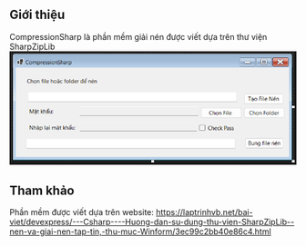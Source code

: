## Giới thiệu
CompressionSharp là phần mềm giải nén được viết dựa trên thư viện SharpZipLib
![](/img/img.png)
## Tham khảo
Phần mềm được viết dựa trên website: https://laptrinhvb.net/bai-viet/devexpress/---Csharp----Huong-dan-su-dung-thu-vien-SharpZipLib--nen-va-giai-nen-tap-tin,-thu-muc-Winform/3ec99c2bb40e86c4.html